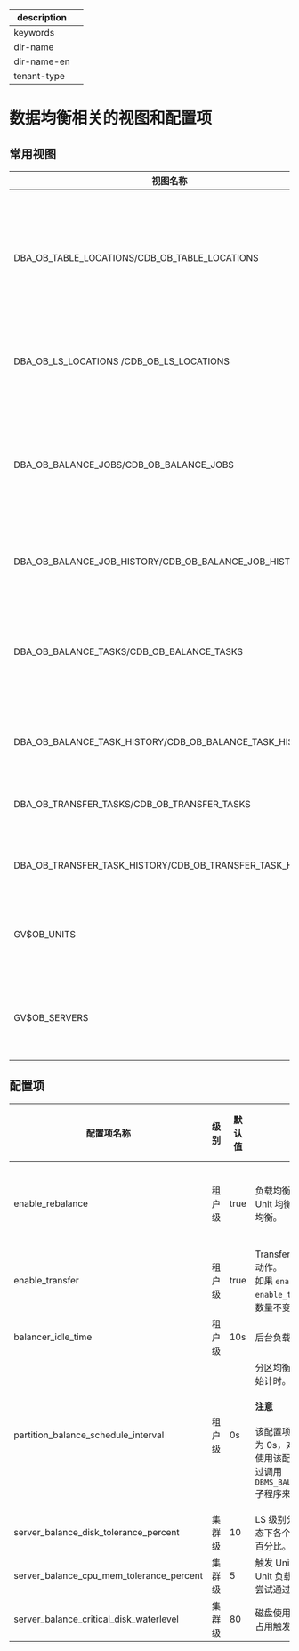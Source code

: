 |description||
|---|---|
|keywords||
|dir-name||
|dir-name-en||
|tenant-type||

# 数据均衡相关的视图和配置项

## 常用视图

| 视图名称                                               | 说明                                          |
|-------------------------------------------------------|-----------------------------------------------|
| DBA_OB_TABLE_LOCATIONS/CDB_OB_TABLE_LOCATIONS          | 展示分区副本的分布情况，包含分区详细信息。最常用的视图之一。 |
| DBA_OB_LS_LOCATIONS /CDB_OB_LS_LOCATIONS              | 展示日志流副本的分布情况。 |
| DBA_OB_BALANCE_JOBS/CDB_OB_BALANCE_JOBS               | 展示正在执行的负载均衡任务，例如扩容、缩容、分区均衡等。 |
| DBA_OB_BALANCE_JOB_HISTORY/CDB_OB_BALANCE_JOB_HISTORY| 展示负载均衡任务的历史。 |
| DBA_OB_BALANCE_TASKS/CDB_OB_BALANCE_TASKS             | 展示正在执行的 LS 均衡任务，例如 LS 分裂、LS 合并等。 |
| DBA_OB_BALANCE_TASK_HISTORY/CDB_OB_BALANCE_TASK_HISTORY  | 展示 LS 均衡任务的历史。 |
| DBA_OB_TRANSFER_TASKS/CDB_OB_TRANSFER_TASKS           | 展示正在执行的 Transfer 任务。 |
| DBA_OB_TRANSFER_TASK_HISTORY/CDB_OB_TRANSFER_TASK_HISTORY  | 展示 Transfer 任务历史。 |
| GV$OB_UNITS                                           | 展示预期 Unit 的分布和持久化的资源。 |
| GV$OB_SERVERS                                         | 展示实际每台机器上 Unit 的分布和资源。 |

## 配置项

| 配置项名称        | 级别   | 默认值| 说明                                                                          | 影响的均衡策略 |
|------------------|--------|------|-------------------------------------------------------------------------------|--------------|
| enable_rebalance                         | 租户级  | true | 负载均衡总开关。系统租户下该配置项控制 Unit 均衡，用户租户下控制 LS 均衡及分区均衡。| 租户内均衡、租户间均衡
| enable_transfer                          | 租户级  | true | Transfer 开关。关闭时禁止所有 Transfer 动作。</br>如果 <code>enable_rebalance=true</code>，同时 <code>enable_transfer=false</code>，会采用特殊的 LS 数量不变的均衡策略。| 租户内均衡 |
| balancer_idle_time                       | 租户级 | 10s | 后台负载均衡的扫描间隔 | 租户内均衡  |
| partition_balance_schedule_interval      | 租户级 | 0s | 分区均衡调度间隔，从租户创建/集群重启开始计时。<main id="notice" type='notice'><h4>注意</h4><p>该配置项的默认值从 V4.2.4 版本开始更改为 0s，对于 V4.2.4 及之后版本，不建议再使用该配置项来控制分区均衡，用户可以通过调用 <code>DBMS_BALANCE.TRIGGER_PARTITION_BALANCE</code> 子程序来定时或手动触发分区均衡。</p></main>| 分区均衡 |
| server_balance_disk_tolerance_percent    | 集群级 | 10 | LS 级别分区磁盘均衡的容忍百分比。均衡态下各个 LS 之间的磁盘占用差值不超过该百分比。| 分区磁盘均衡|
| server_balance_cpu_mem_tolerance_percent | 集群级 | 5  | 触发 Unit 均衡的阈值百分比。节点之间 Unit 负载与平均负载差值大于该百分比后，尝试通过 Unit 均衡触发 Unit 迁移。| Unit 均衡 |
| server_balance_critical_disk_waterlevel  | 集群级 | 80 | 磁盘使用量百分比阈值。超过后会根据磁盘占用触发 Unit 均衡。 | Unit 均衡 |
